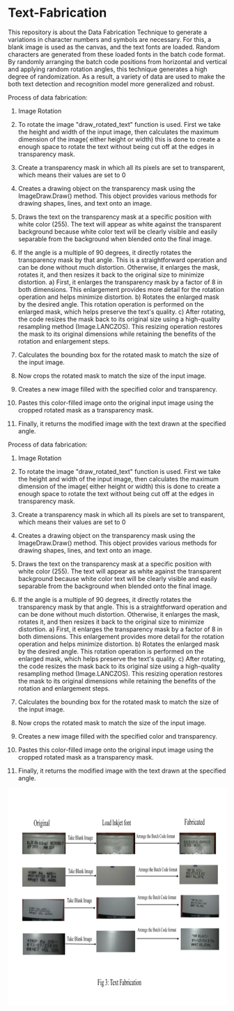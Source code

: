 # Text-Fabrication
This repository is about the Data Fabrication Technique to generate a variations in character numbers and symbols are necessary. For this, a blank image is used as the canvas, and the text fonts are loaded. Random characters are generated from these loaded fonts in the batch code format. By randomly arranging the batch code positions from horizontal and vertical and applying random rotation angles, this technique generates a high degree of randomization. As a result, a variety of data are used to make the both text detection and recognition model more generalized and robust.

Process of data fabrication:

1) Image Rotation
 1) To rotate the image "draw_rotated_text" function is used.   First we take the height and width of the input image, then calculates the maximum dimension of the image( either height or width) this is done to create a enough space to rotate the text without being cut off at the edges in transparency mask.

 2) Create a transparency mask in which all its pixels are set to transparent, which means their values are set to 0

 3) Creates a drawing object on the transparency mask using the ImageDraw.Draw() method. This object provides various methods for drawing shapes, lines, and text onto an image.

 4) Draws the text on the transparency mask at a specific position with white color (255). The text will appear as white against the transparent background because white color text will be clearly visible and easily separable from the background when blended onto the final image.

 5) If the angle is a multiple of 90 degrees, it directly rotates the transparency mask by that angle. This is a straightforward operation and can be done without much distortion. Otherwise, it enlarges the mask, rotates it, and then resizes it back to the original size to minimize distortion. 
    a) First, it enlarges the transparency mask by a factor of 8 in both dimensions. This enlargement provides more detail for the rotation operation and helps minimize distortion.
    b) Rotates the enlarged mask by the desired angle. This rotation operation is performed on the enlarged mask, which helps preserve the text's quality.
    c) After rotating, the code resizes the mask back to its original size using a high-quality resampling method (Image.LANCZOS). This resizing operation restores the mask to its original dimensions while retaining the benefits of the rotation and enlargement steps.

6) Calculates the bounding box for the rotated mask to match the size of the input image.

7) Now crops the rotated mask to match the size of the input image.

8) Creates a new image filled with the specified color and transparency.

9) Pastes this color-filled image onto the original input image using the cropped rotated mask as a transparency mask.

10) Finally, it returns the modified image with the text drawn at the specified angle.

Process of data fabrication:

1) Image Rotation
 1) To rotate the image "draw_rotated_text" function is used.   First we take the height and width of the input image, then calculates the maximum dimension of the image( either height or width) this is done to create a enough space to rotate the text without being cut off at the edges in transparency mask.

 2) Create a transparency mask in which all its pixels are set to transparent, which means their values are set to 0

 3) Creates a drawing object on the transparency mask using the ImageDraw.Draw() method. This object provides various methods for drawing shapes, lines, and text onto an image.

 4) Draws the text on the transparency mask at a specific position with white color (255). The text will appear as white against the transparent background because white color text will be clearly visible and easily separable from the background when blended onto the final image.

 5) If the angle is a multiple of 90 degrees, it directly rotates the transparency mask by that angle. This is a straightforward operation and can be done without much distortion. Otherwise, it enlarges the mask, rotates it, and then resizes it back to the original size to minimize distortion. 
    a) First, it enlarges the transparency mask by a factor of 8 in both dimensions. This enlargement provides more detail for the rotation operation and helps minimize distortion.
    b) Rotates the enlarged mask by the desired angle. This rotation operation is performed on the enlarged mask, which helps preserve the text's quality.
    c) After rotating, the code resizes the mask back to its original size using a high-quality resampling method (Image.LANCZOS). This resizing operation restores the mask to its original dimensions while retaining the benefits of the rotation and enlargement steps.

6) Calculates the bounding box for the rotated mask to match the size of the input image.

7) Now crops the rotated mask to match the size of the input image.

8) Creates a new image filled with the specified color and transparency.

9) Pastes this color-filled image onto the original input image using the cropped rotated mask as a transparency mask.

10) Finally, it returns the modified image with the text drawn at the specified angle.

<img alt = 'coding' width = "1000" height = "500" src = "https://github.com/lalchhabi/Text-Fabrication/blob/master/fabrication_image.png">
